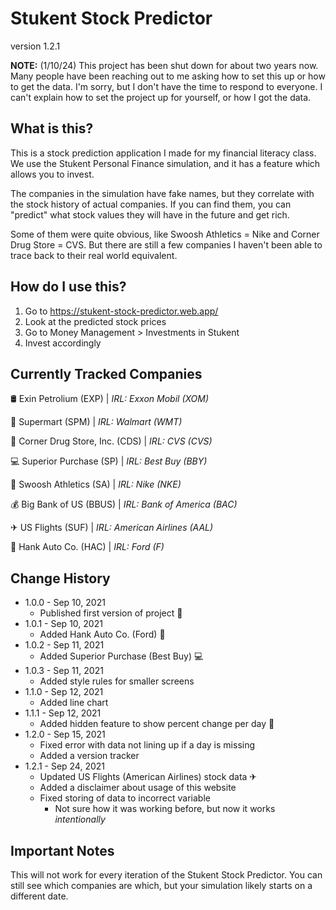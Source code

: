 # Stukent Stock Predictor

version 1.2.1

**NOTE:** (1/10/24) This project has been shut down for about two years now. Many people have been reaching out to me asking how to set this up or how to get the data. I'm sorry, but I don't have the time to respond to everyone. I can't explain how to set the project up for yourself, or how I got the data.

## What is this?

This is a stock prediction application I made for my financial literacy class. We use the Stukent Personal Finance simulation, and it has a feature which allows you to invest.

The companies in the simulation have fake names, but they correlate with the stock history of actual companies. If you can find them, you can "predict" what stock values they will have in the future and get rich.

Some of them were quite obvious, like Swoosh Athletics = Nike and Corner Drug Store = CVS. But there are still a few companies I haven't been able to trace back to their real world equivalent.

## How do I use this?

1. Go to <https://stukent-stock-predictor.web.app/>
2. Look at the predicted stock prices
3. Go to Money Management > Investments in Stukent
4. Invest accordingly

## Currently Tracked Companies

🛢 Exin Petrolium (EXP) | *IRL: Exxon Mobil (XOM)*

🛒 Supermart (SPM) | *IRL: Walmart (WMT)*

💊 Corner Drug Store, Inc. (CDS) | *IRL: CVS (CVS)*

💻 Superior Purchase (SP) | *IRL: Best Buy (BBY)*

👟 Swoosh Athletics (SA) | *IRL: Nike (NKE)*

💰 Big Bank of US (BBUS) | *IRL: Bank of America (BAC)*

✈ US Flights (SUF) | *IRL: American Airlines (AAL)*

🚗 Hank Auto Co. (HAC) | *IRL: Ford (F)*

## Change History

- 1.0.0 - Sep 10, 2021
    - Published first version of project 🎉
- 1.0.1 - Sep 10, 2021
    - Added Hank Auto Co. (Ford) 🚗
- 1.0.2 - Sep 11, 2021
    - Added Superior Purchase (Best Buy) 💻
- 1.0.3 - Sep 11, 2021
    - Added style rules for smaller screens
- 1.1.0 - Sep 12, 2021
    - Added line chart
- 1.1.1 - Sep 12, 2021
    - Added hidden feature to show percent change per day 👀
- 1.2.0 - Sep 15, 2021
    - Fixed error with data not lining up if a day is missing
    - Added a version tracker
- 1.2.1 - Sep 24, 2021
    - Updated US Flights (American Airlines) stock data ✈
    - Added a disclaimer about usage of this website
    - Fixed storing of data to incorrect variable
        - Not sure how it was working before, but now it works *intentionally*

## Important Notes

This will not work for every iteration of the Stukent Stock Predictor. You can still see which companies are which, but your simulation likely starts on a different date.
